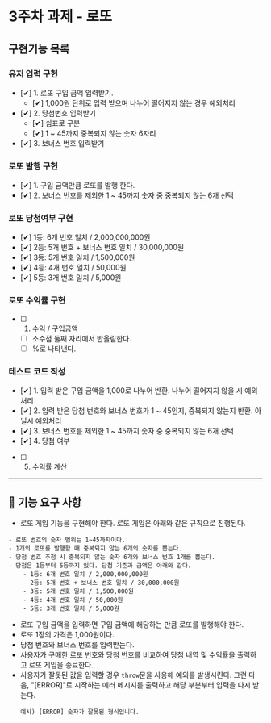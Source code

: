 # 3주차 과제 - 로또

## 구현기능 목록

### 유저 입력 구현

- [✔] 1. 로또 구입 금액 입력받기.
  - [✔] 1,000원 단위로 입력 받으며 나누어 떨어지지 않는 경우 예외처리
- [✔] 2. 당첨번호 입력받기
  - [✔] 쉼표로 구분
  - [✔] 1 ~ 45까지 중복되지 않는 숫자 6자리
- [✔] 3. 보너스 번호 입력받기

### 로또 발행 구현

- [✔] 1. 구입 금액만큼 로또를 발행 한다.
- [✔] 2. 보너스 번호를 제외한 1 ~ 45까지 숫자 중 중복되지 않는 6개 선택

### 로또 당첨여부 구현

- [✔] 1등: 6개 번호 일치 / 2,000,000,000원
- [✔] 2등: 5개 번호 + 보너스 번호 일치 / 30,000,000원
- [✔] 3등: 5개 번호 일치 / 1,500,000원
- [✔] 4등: 4개 번호 일치 / 50,000원
- [✔] 5등: 3개 번호 일치 / 5,000원

### 로또 수익률 구현

- [ ] 1. 수익 / 구입금액
  - [ ] 소수점 둘째 자리에서 반올림한다.
  - [ ] %로 나타낸다.

### 테스트 코드 작성

- [✔] 1. 입력 받은 구입 금액을 1,000로 나누어 반환. 나누어 떨어지지 않을 시 예외처리
- [✔] 2. 입력 받은 당첨 번호와 보너스 번호가 1 ~ 45인지, 중복되지 않는지 반환. 아닐시 예외처리
- [✔] 3. 보너스 번호를 제외한 1 ~ 45까지 숫자 중 중복되지 않는 6개 선택
- [✔] 4. 당첨 여부
- [ ] 5. 수익률 계산

---

## 🚀 기능 요구 사항

- 로또 게임 기능을 구현해야 한다. 로또 게임은 아래와 같은 규칙으로 진행된다.

```
- 로또 번호의 숫자 범위는 1~45까지이다.
- 1개의 로또를 발행할 때 중복되지 않는 6개의 숫자를 뽑는다.
- 당첨 번호 추첨 시 중복되지 않는 숫자 6개와 보너스 번호 1개를 뽑는다.
- 당첨은 1등부터 5등까지 있다. 당첨 기준과 금액은 아래와 같다.
    - 1등: 6개 번호 일치 / 2,000,000,000원
    - 2등: 5개 번호 + 보너스 번호 일치 / 30,000,000원
    - 3등: 5개 번호 일치 / 1,500,000원
    - 4등: 4개 번호 일치 / 50,000원
    - 5등: 3개 번호 일치 / 5,000원
```

- 로또 구입 금액을 입력하면 구입 금액에 해당하는 만큼 로또를 발행해야 한다.
- 로또 1장의 가격은 1,000원이다.
- 당첨 번호와 보너스 번호를 입력받는다.
- 사용자가 구매한 로또 번호와 당첨 번호를 비교하여 당첨 내역 및 수익률을 출력하고 로또 게임을 종료한다.
- 사용자가 잘못된 값을 입력할 경우 `throw`문을 사용해 예외를 발생시킨다. 그런 다음, "[ERROR]"로 시작하는 에러 메시지를 출력하고 해당 부분부터 입력을 다시 받는다.
  ```
  예시) [ERROR] 숫자가 잘못된 형식입니다.
  ```
